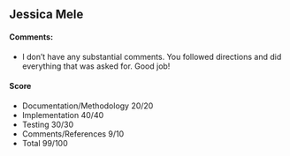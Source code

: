 ## Jessica Mele

#### Comments:

+ I don’t have any substantial comments. You followed directions and did everything that was asked for. Good job!

#### Score
+ Documentation/Methodology    20/20
+ Implementation                          40/40
+ Testing                                        30/30
+ Comments/References              9/10    
+ Total                                            99/100
